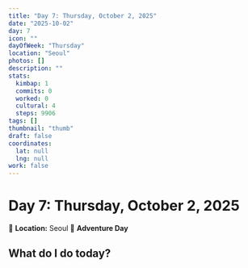 ```yaml
---
title: "Day 7: Thursday, October 2, 2025"
date: "2025-10-02"
day: 7
icon: ""
dayOfWeek: "Thursday"
location: "Seoul"
photos: []
description: ""
stats:
  kimbap: 1
  commits: 0
  worked: 0
  cultural: 4
  steps: 9906
tags: []
thumbnail: "thumb"
draft: false
coordinates:
  lat: null
  lng: null
work: false
---
```

# Day 7: Thursday, October 2, 2025

📍 **Location:** Seoul
🎒 **Adventure Day**

## What do I do today?


